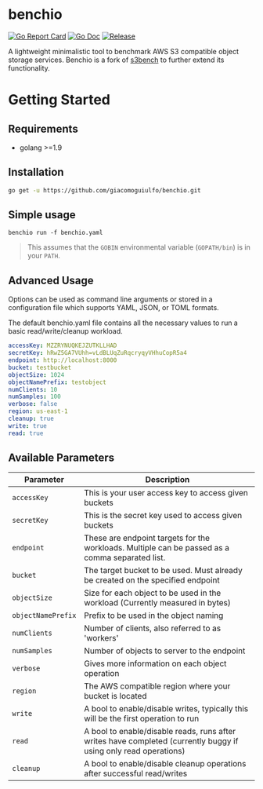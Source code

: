 # benchio

[![Go Report Card](https://goreportcard.com/badge/github.com/giacomoguiulfo/benchio)](https://goreportcard.com/report/github.com/giacomoguiulfo/benchio)
[![Go Doc](https://img.shields.io/badge/godoc-reference-blue.svg?style=flat-square)](http://godoc.org/github.com/giacomoguiulfo/benchio)
[![Release](https://img.shields.io/github/release/giacomoguiulfo/benchio.svg?style=flat-square)](https://github.com/giacomoguiulfo/benchio/releases/latest)

A lightweight minimalistic tool to benchmark AWS S3 compatible object storage services.
Benchio is a fork of [s3bench](https://github.com/igneous-systems/s3bench) to further extend its functionality.

# Getting Started

## Requirements

 - golang >=1.9

## Installation

```sh
go get -u https://github.com/giacomoguiulfo/benchio.git
```

## Simple usage

```
benchio run -f benchio.yaml
```
> This assumes that the `GOBIN` environmental variable (`GOPATH/bin`) is in your `PATH`.

## Advanced Usage

Options can be used as command line arguments or stored in a configuration file
which supports YAML, JSON, or TOML formats.

The default benchio.yaml file contains all the necessary values to run a basic
read/write/cleanup workload.

```yaml
accessKey: MZZRYNUQKEJZUTKLLHAD
secretKey: hRwZ5GA7VUhh=vLdBLUqZuRqcryqyVHhuCopR5a4
endpoint: http://localhost:8000
bucket: testbucket
objectSize: 1024
objectNamePrefix: testobject
numClients: 10
numSamples: 100
verbose: false
region: us-east-1
cleanup: true
write: true
read: true
```

## Available Parameters

| Parameter                           | Description                                                                                                      |
| ----------------------------------- | -----------------------------------------------------------------------------------------------------------------|
| `accessKey`                         | This is your user access key to access given buckets                                                             |
| `secretKey`                         | This is the secret key used to access given buckets                                                              |
| `endpoint`                          | These are endpoint targets for the workloads. Multiple can be passed as a comma separated list.                  |
| `bucket`                            | The target bucket to be used. Must already be created on the specified endpoint                                  |
| `objectSize`                        | Size for each object to be used in the workload (Currently measured in bytes)                                    |
| `objectNamePrefix`                  | Prefix to be used in the object naming                                                                           |
| `numClients`                        | Number of clients, also referred to as 'workers'                                                                 |
| `numSamples`                        | Number of objects to server to the endpoint                                                                      |
| `verbose`                           | Gives more information on each object operation                                                                  |
| `region`                            | The AWS compatible region where your bucket is located                                                           |
| `write`                             | A bool to enable/disable writes, typically this will be the first operation to run                               |
| `read`                              | A bool to enable/disable reads, runs after writes have completed (currently buggy if using only read operations) |
| `cleanup`                           | A bool to enable/disable cleanup operations after successful read/writes                                         |
